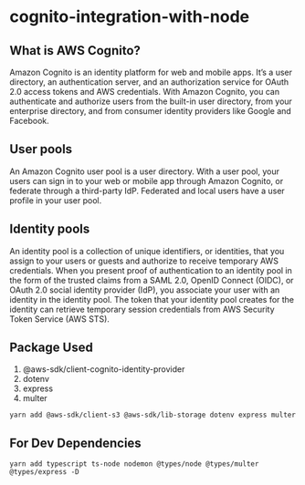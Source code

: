 # cognito-integration-with-node


## What is AWS Cognito?
Amazon Cognito is an identity platform for web and mobile apps. It’s a user directory, an authentication server, and an authorization service for OAuth 2.0 access tokens and AWS credentials. With Amazon Cognito, you can authenticate and authorize users from the built-in user directory, from your enterprise directory, and from consumer identity providers like Google and Facebook.

## User pools
An Amazon Cognito user pool is a user directory. With a user pool, your users can sign in to your web or mobile app through Amazon Cognito, or federate through a third-party IdP. Federated and local users have a user profile in your user pool.

## Identity pools
An identity pool is a collection of unique identifiers, or identities, that you assign to your users or guests and authorize to receive temporary AWS credentials. When you present proof of authentication to an identity pool in the form of the trusted claims from a SAML 2.0, OpenID Connect (OIDC), or OAuth 2.0 social identity provider (IdP), you associate your user with an identity in the identity pool. The token that your identity pool creates for the identity can retrieve temporary session credentials from AWS Security Token Service (AWS STS).

## Package Used
1. @aws-sdk/client-cognito-identity-provider
2. dotenv
3. express
4. multer

``` yarn add @aws-sdk/client-s3 @aws-sdk/lib-storage dotenv express multer ```

## For Dev Dependencies

``` yarn add typescript ts-node nodemon @types/node @types/multer @types/express -D ```



